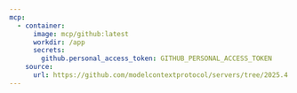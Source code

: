 ```yaml
---
mcp:
  - container:
      image: mcp/github:latest
      workdir: /app
      secrets:
        github.personal_access_token: GITHUB_PERSONAL_ACCESS_TOKEN
    source:
      url: https://github.com/modelcontextprotocol/servers/tree/2025.4.6
---
```

